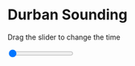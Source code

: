 <h1>Durban Sounding</h1>
<p>Drag the slider to change the time</p>

<div class="slidecontainer">
<input oninput='setImage(this)' class="slider" type="range" min="0" max="4" value="0" step="1" />
<img id='img'/>
</div>

<script>
var img = document.getElementById('img');
var img_array = ['/assets/images/skwt/skd_dur_wrfout_d01_2020-04-29_12:00:00.png',
'/assets/images/skwt/skd_dur_wrfout_d01_2020-04-29_18:00:00.png',
'/assets/images/skwt/skd_dur_wrfout_d01_2020-04-30_00:00:00.png',
'/assets/images/skwt/skd_dur_wrfout_d01_2020-04-30_06:00:00.png',];
function setImage(obj)
{
        var value = obj.value;
        img.src = img_array[value];

}
</script>
